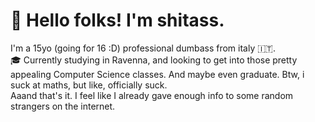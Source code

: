 # 👋 Hello folks! I'm shitass.  
I'm a 15yo (going for 16 :D) professional dumbass from italy 🇮🇹.  
🎓 Currently studying in Ravenna, and looking to get into those pretty appealing Computer Science classes. And maybe even graduate. Btw, i suck at maths, but like, officially suck.  
Aaand that's it. I feel like I already gave enough info to some random strangers on the internet.  
